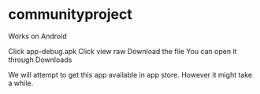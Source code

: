 # communityproject

Works on Android

Click app-debug.apk
Click view raw
Download the file
You can open it through Downloads

We will attempt to get this app available in app store. However it might take a while.
